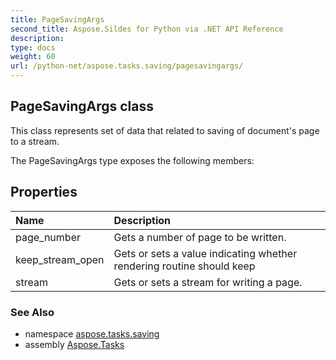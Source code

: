 ```yaml
---
title: PageSavingArgs
second_title: Aspose.Sildes for Python via .NET API Reference
description: 
type: docs
weight: 60
url: /python-net/aspose.tasks.saving/pagesavingargs/
---
```


## PageSavingArgs class

This class represents set of data that related to saving of document's page to a stream.

The PageSavingArgs type exposes the following members:
## Properties
| Name | Description |
| :- | :- |
|page_number|Gets a number of page to be written.|
|keep_stream_open|Gets or sets a value indicating whether rendering routine should keep|
|stream|Gets or sets a stream for writing a page.|

### See Also

* namespace [aspose.tasks.saving](/tasks/python-net/aspose.tasks.saving/)
* assembly [Aspose.Tasks](/tasks/python-net/)

